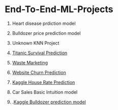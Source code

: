 # End-To-End-ML-Projects

1. Heart disease prdiction model

2. Bulldozer price prediction model

3. Unknown KNN Project

4. [Titanic Survival Prediction](https://www.kaggle.com/c/titanic)

5. [Waste Marketing](https://www.hackerearth.com/challenges/competitive/hackerearth-machine-learning-challenge-reduce-marketing-spend/)

6. [Website Churn Prediction](https://www.hackerearth.com/challenges/competitive/hackerearth-machine-learning-challenge-predict-customer-churn/)

7. [Kaggle House Rate Prediction](https://www.kaggle.com/c/house-prices-advanced-regression-techniques/data)

8. Car Sales Basic Intuition model

9. .[Kaggle Bulldozer prediction model](https://www.kaggle.com/c/bluebook-for-bulldozers)
